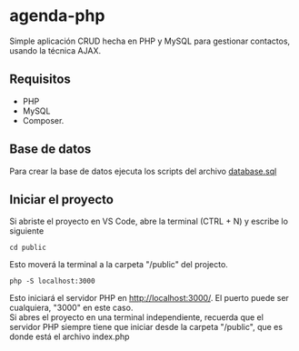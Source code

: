 # agenda-php
Simple aplicación CRUD hecha en PHP y MySQL para gestionar contactos, usando la técnica AJAX.

## Requisitos
- PHP
- MySQL
- Composer.

## Base de datos
Para crear la base de datos ejecuta los scripts del archivo [database.sql](https://github.com/enzogsierra/agenda-php/blob/main/database.sql)

## Iniciar el proyecto
Si abriste el proyecto en VS Code, abre la terminal (CTRL + N) y escribe lo siguiente
```
cd public
```
Esto moverá la terminal a la carpeta "/public" del projecto.<br>

```
php -S localhost:3000
```
Esto iniciará el servidor PHP en <http://localhost:3000/>. El puerto puede ser cualquiera, "3000" en este caso.<br>
Si abres el proyecto en una terminal independiente, recuerda que el servidor PHP siempre tiene que iniciar desde la carpeta "/public", que es donde está el archivo index.php
